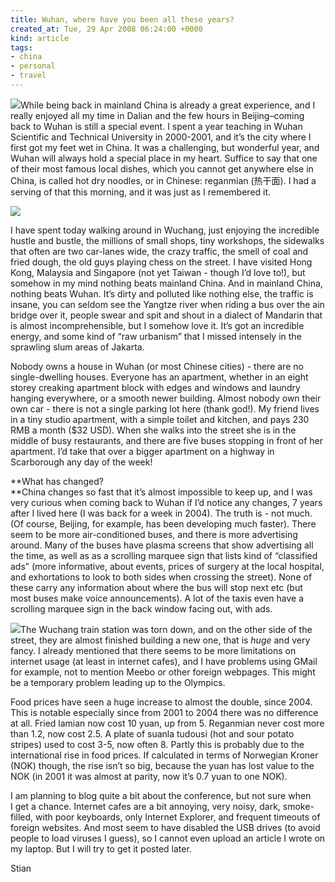 ```yaml
---
title: Wuhan, where have you been all these years?
created_at: Tue, 29 Apr 2008 06:24:00 +0000
kind: article
tags:
- china
- personal
- travel
---
```


![](http://english.cri.cn/mmsource/images/2006/11/24/reganmian.jpg)While
being back in mainland China is already a great experience, and I really
enjoyed all my time in Dalian and the few hours in Beijing–coming back
to Wuhan is still a special event. I spent a year teaching in Wuhan
Scientific and Technical University in 2000-2001, and it’s the city
where I first got my feet wet in China. It was a challenging, but
wonderful year, and Wuhan will always hold a special place in my heart.
Suffice to say that one of their most famous local dishes, which you
cannot get anywhere else in China, is called hot dry noodles, or in
Chinese: reganmian (热干面). I had a serving of that this morning, and
it was just as I remembered it.

![](http://image2.sina.com.cn/book/zzw/nzt/hjt/space/big/10191809.jpg)

I have spent today walking around in Wuchang, just enjoying the
incredible hustle and bustle, the millions of small shops, tiny
workshops, the sidewalks that often are two car-lanes wide, the crazy
traffic, the smell of coal and fried dough, the old guys playing chess
on the street. I have visited Hong Kong, Malaysia and Singapore (not yet
Taiwan - though I’d love to!), but somehow in my mind nothing beats
mainland China. And in mainland China, nothing beats Wuhan. It’s dirty
and polluted like nothing else, the traffic is insane, you can seldom
see the Yangtze river when riding a bus over the ain bridge over it,
people swear and spit and shout in a dialect of Mandarin that is almost
incomprehensible, but I somehow love it. It’s got an incredible energy,
and some kind of “raw urbanism” that I missed intensely in the sprawling
slum areas of Jakarta.

Nobody owns a house in Wuhan (or most Chinese cities) - there are no
single-dwelling houses. Everyone has an apartment, whether in an eight
storey creaking apartment block with edges and windows and laundry
hanging everywhere, or a smooth newer building. Almost nobody own their
own car - there is not a single parking lot here (thank god!). My friend
lives in a tiny studio apartment, with a simple toilet and kitchen, and
pays 230 RMB a month (\$32 USD). When she walks into the street she is
in the middle of busy restaurants, and there are five buses stopping in
front of her apartment. I’d take that over a bigger apartment on a
highway in Scarborough any day of the week!

**What has changed?\
**China changes so fast that it’s almost impossible to keep up, and I
was very curious when coming back to Wuhan if I’d notice any changes, 7
years after I lived here (I was back for a week in 2004). The truth is -
not much. (Of course, Beijing, for example, has been developing much
faster). There seem to be more air-conditioned buses, and there is more
advertising around. Many of the buses have plasma screens that show
advertising all the time, as well as as a scrolling marquee sign that
lists kind of “classified ads” (more informative, about events, prices
of surgery at the local hospital, and exhortations to look to both sides
when crossing the street). None of these carry any information about
where the bus will stop next etc (but most buses make voice
announcements). A lot of the taxis even have a scrolling marquee sign in
the back window facing out, with ads.

![](http://www.wh-china.com/whxw/200711/W020071128315118065466.bmp)The
Wuchang train station was torn down, and on the other side of the
street, they are almost finished building a new one, that is *huge* and
very fancy. I already mentioned that there seems to be more limitations
on internet usage (at least in internet cafes), and I have problems
using GMail for example, not to mention Meebo or other foreign webpages.
This might be a temporary problem leading up to the Olympics.

Food prices have seen a huge increase to almost the double, since 2004.
This is notable especially since from 2001 to 2004 there was no
difference at all. Fried lamian now cost 10 yuan, up from 5. Reganmian
never cost more than 1.2, now cost 2.5. A plate of suanla tudousi (hot
and sour potato stripes) used to cost 3-5, now often 8. Partly this is
probably due to the international rise in food prices. If calculated in
terms of Norwegian Kroner (NOK) though, the rise isn’t so big, because
the yuan has lost value to the NOK (in 2001 it was almost at parity, now
it’s 0.7 yuan to one NOK).

I am planning to blog quite a bit about the conference, but not sure
when I get a chance. Internet cafes are a bit annoying, very
noisy, dark, smoke-filled, with poor keyboards, only Internet Explorer,
and frequent timeouts of foreign websites. And most seem to have
disabled the USB drives (to avoid people to load viruses I guess), so I
cannot even upload an article I wrote on my laptop. But I will try to
get it posted later.

Stian

